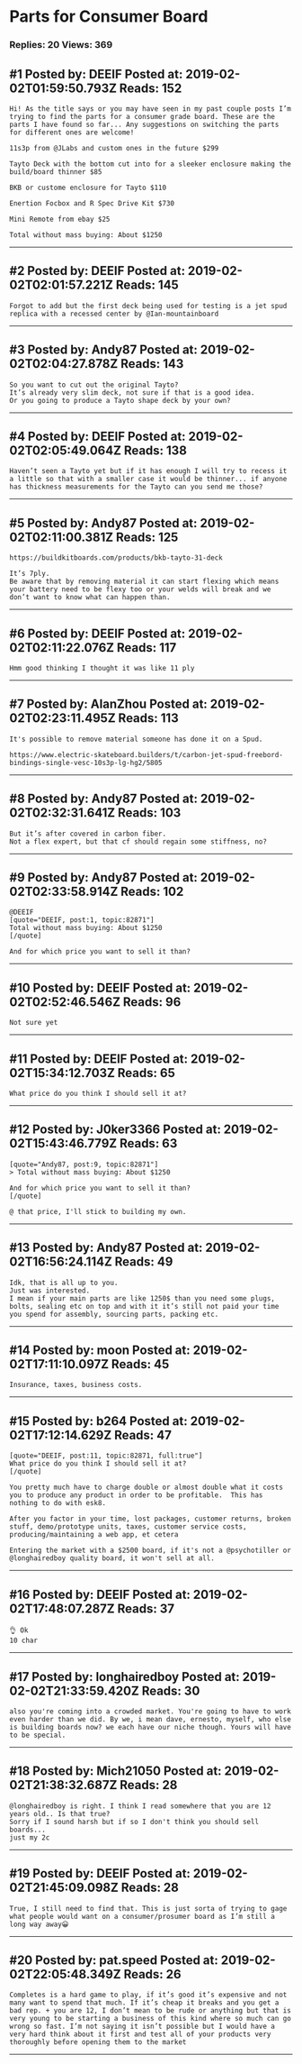 # Parts for Consumer Board

### Replies: 20 Views: 369

## \#1 Posted by: DEEIF Posted at: 2019-02-02T01:59:50.793Z Reads: 152

```
Hi! As the title says or you may have seen in my past couple posts I’m trying to find the parts for a consumer grade board. These are the parts I have found so far... Any suggestions on switching the parts for different ones are welcome!

11s3p from @JLabs and custom ones in the future $299

Tayto Deck with the bottom cut into for a sleeker enclosure making the build/board thinner $85

BKB or custome enclosure for Tayto $110

Enertion Focbox and R Spec Drive Kit $730

Mini Remote from ebay $25

Total without mass buying: About $1250
```

---
## \#2 Posted by: DEEIF Posted at: 2019-02-02T02:01:57.221Z Reads: 145

```
Forgot to add but the first deck being used for testing is a jet spud replica with a recessed center by @Ian-mountainboard
```

---
## \#3 Posted by: Andy87 Posted at: 2019-02-02T02:04:27.878Z Reads: 143

```
So you want to cut out the original Tayto?
It’s already very slim deck, not sure if that is a good idea.
Or you going to produce a Tayto shape deck by your own?
```

---
## \#4 Posted by: DEEIF Posted at: 2019-02-02T02:05:49.064Z Reads: 138

```
Haven’t seen a Tayto yet but if it has enough I will try to recess it a little so that with a smaller case it would be thinner... if anyone has thickness measurements for the Tayto can you send me those?
```

---
## \#5 Posted by: Andy87 Posted at: 2019-02-02T02:11:00.381Z Reads: 125

```
https://buildkitboards.com/products/bkb-tayto-31-deck

It’s 7ply.
Be aware that by removing material it can start flexing which means your battery need to be flexy too or your welds will break and we don’t want to know what can happen than.
```

---
## \#6 Posted by: DEEIF Posted at: 2019-02-02T02:11:22.076Z Reads: 117

```
Hmm good thinking I thought it was like 11 ply
```

---
## \#7 Posted by: AlanZhou Posted at: 2019-02-02T02:23:11.495Z Reads: 113

```
It's possible to remove material someone has done it on a Spud.

https://www.electric-skateboard.builders/t/carbon-jet-spud-freebord-bindings-single-vesc-10s3p-lg-hg2/5805
```

---
## \#8 Posted by: Andy87 Posted at: 2019-02-02T02:32:31.641Z Reads: 103

```
But it’s after covered in carbon fiber.
Not a flex expert, but that cf should regain some stiffness, no?
```

---
## \#9 Posted by: Andy87 Posted at: 2019-02-02T02:33:58.914Z Reads: 102

```
@DEEIF 
[quote="DEEIF, post:1, topic:82871"]
Total without mass buying: About $1250
[/quote]

And for which price you want to sell it than?
```

---
## \#10 Posted by: DEEIF Posted at: 2019-02-02T02:52:46.546Z Reads: 96

```
Not sure yet
```

---
## \#11 Posted by: DEEIF Posted at: 2019-02-02T15:34:12.703Z Reads: 65

```
What price do you think I should sell it at?
```

---
## \#12 Posted by: J0ker3366 Posted at: 2019-02-02T15:43:46.779Z Reads: 63

```
[quote="Andy87, post:9, topic:82871"]
> Total without mass buying: About $1250

And for which price you want to sell it than?
[/quote]

@ that price, I'll stick to building my own.
```

---
## \#13 Posted by: Andy87 Posted at: 2019-02-02T16:56:24.114Z Reads: 49

```
Idk, that is all up to you.
Just was interested.
I mean if your main parts are like 1250$ than you need some plugs, bolts, sealing etc on top and with it it’s still not paid your time you spend for assembly, sourcing parts, packing etc.
```

---
## \#14 Posted by: moon Posted at: 2019-02-02T17:11:10.097Z Reads: 45

```
Insurance, taxes, business costs.
```

---
## \#15 Posted by: b264 Posted at: 2019-02-02T17:12:14.629Z Reads: 47

```
[quote="DEEIF, post:11, topic:82871, full:true"]
What price do you think I should sell it at?
[/quote]

You pretty much have to charge double or almost double what it costs you to produce any product in order to be profitable.  This has nothing to do with esk8.

After you factor in your time, lost packages, customer returns, broken stuff, demo/prototype units, taxes, customer service costs, producing/maintaining a web app, et cetera

Entering the market with a $2500 board, if it's not a @psychotiller or @longhairedboy quality board, it won't sell at all.
```

---
## \#16 Posted by: DEEIF Posted at: 2019-02-02T17:48:07.287Z Reads: 37

```
👌 Ok
10 char
```

---
## \#17 Posted by: longhairedboy Posted at: 2019-02-02T21:33:59.420Z Reads: 30

```
also you're coming into a crowded market. You're going to have to work even harder than we did. By we, i mean dave, ernesto, myself, who else is building boards now? we each have our niche though. Yours will have to be special.
```

---
## \#18 Posted by: Mich21050 Posted at: 2019-02-02T21:38:32.687Z Reads: 28

```
@longhairedboy is right. I think I read somewhere that you are 12 years old.. Is that true?
Sorry if I sound harsh but if so I don't think you should sell boards... 
just my 2c
```

---
## \#19 Posted by: DEEIF Posted at: 2019-02-02T21:45:09.098Z Reads: 28

```
True, I still need to find that. This is just sorta of trying to gage what people would want on a consumer/prosumer board as I’m still a long way away😀
```

---
## \#20 Posted by: pat.speed Posted at: 2019-02-02T22:05:48.349Z Reads: 26

```
Completes is a hard game to play, if it’s good it’s expensive and not many want to spend that much. If it’s cheap it breaks and you get a bad rep. + you are 12, I don’t mean to be rude or anything but that is very young to be starting a business of this kind where so much can go wrong so fast. I’m not saying it isn’t possible but I would have a very hard think about it first and test all of your products very thoroughly before opening them to the market
```

---
